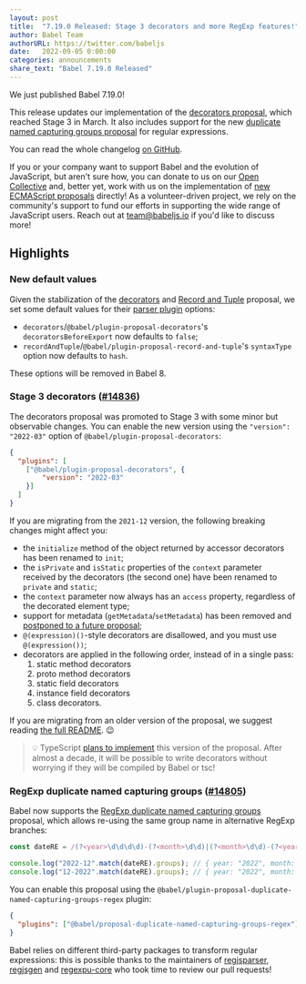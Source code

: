 ```yaml
---
layout: post
title:  "7.19.0 Released: Stage 3 decorators and more RegExp features!"
author: Babel Team
authorURL: https://twitter.com/babeljs
date:   2022-09-05 0:00:00
categories: announcements
share_text: "Babel 7.19.0 Released"
---
```


We just published Babel 7.19.0!

This release updates our implementation of the [decorators proposal](https://github.com/tc39/proposal-decorators), which reached Stage 3 in March. It also includes support for the new [duplicate named capturing groups proposal](https://github.com/tc39/proposal-duplicate-named-capturing-groups) for regular expressions.

You can read the whole changelog [on GitHub](https://github.com/babel/babel/releases/tag/v7.19.0).

<!-- truncate -->

If you or your company want to support Babel and the evolution of JavaScript, but aren't sure how, you can donate to us on our [Open Collective](https://github.com/babel/babel?sponsor=1) and, better yet, work with us on the implementation of [new ECMAScript proposals](https://github.com/babel/proposals) directly! As a volunteer-driven project, we rely on the community's support to fund our efforts in supporting the wide range of JavaScript users. Reach out at [team@babeljs.io](mailto:team@babeljs.io) if you'd like to discuss more!

## Highlights

### New default values

Given the stabilization of the [decorators](https://github.com/tc39/proposal-decorators) and [Record and Tuple](https://github.com/tc39/proposal-record-tuple) proposal, we set some default values for their [parser plugin](https://babeljs.io/docs/en/babel-parser#plugins-options) options:
- `decorators`/`@babel/plugin-proposal-decorators`'s `decoratorsBeforeExport` now defaults to `false`;
- `recordAndTuple`/`@babel/plugin-proposal-record-and-tuple`'s `syntaxType` option now defaults to `hash`.

These options will be removed in Babel 8.

### Stage 3 decorators ([#14836](https://github.com/babel/babel/pull/14836))

The decorators proposal was promoted to Stage 3 with some minor but observable changes. You can enable the new version using the `"version": "2022-03"` option of `@babel/plugin-proposal-decorators`:
```json title="babel.config.json"
{
  "plugins": [
    ["@babel/plugin-proposal-decorators", {
        "version": "2022-03"
    }]
  ]
}
```

If you are migrating from the `2021-12` version, the following breaking changes might affect you:
- the `initialize` method of the object returned by accessor decorators has been renamed to `init`;
- the `isPrivate` and `isStatic` properties of the `context` parameter received by the decorators (the second one) have been renamed to `private` and `static`;
- the `context` parameter now always has an `access` property, regardless of the decorated element type;
- support for metadata (`getMetadata`/`setMetadata`) has been removed and [postponed to a future proposal](https://github.com/tc39/proposal-decorator-metadata);
- `@(expression)()`-style decorators are disallowed, and you must use `@(expression())`;
- decorators are applied in the following order, instead of in a single pass:
  1. static method decorators
  1. proto method decorators
  1. static field decorators
  1. instance field decorators
  1. class decorators.

If you are migrating from an older version of the proposal, we suggest reading [the full README](https://github.com/tc39/proposal-decorators). 😉

> 💡 TypeScript [plans to implement](https://github.com/microsoft/TypeScript/issues/48885) this version of the proposal. After almost a decade, it will be possible to write decorators without worrying if they will be compiled by Babel or tsc!

### RegExp duplicate named capturing groups ([#14805](https://github.com/babel/babel/pull/14805))

Babel now supports the [RegExp duplicate named capturing groups](https://github.com/tc39/proposal-duplicate-named-capturing-groups/) proposal, which allows re-using the same group name in alternative RegExp branches:

```js title="JavaScript"
const dateRE = /(?<year>\d\d\d\d)-(?<month>\d\d)|(?<month>\d\d)-(?<year>\d\d)/;

console.log("2022-12".match(dateRE).groups); // { year: "2022", month: "12" }
console.log("12-2022".match(dateRE).groups); // { year: "2022", month: "12" }
```

You can enable this proposal using the `@babel/plugin-proposal-duplicate-named-capturing-groups-regex` plugin:
```json title="babel.config.json"
{
  "plugins": ["@babel/proposal-duplicate-named-capturing-groups-regex"]
}
```

Babel relies on different third-party packages to transform regular expressions: this is possible thanks to the maintainers of [regjsparser](https://github.com/jviereck/regjsparser/), [regjsgen](http://github.com/benjamn/regjsgen) and [regexpu-core](https://github.com/mathiasbynens/regexpu-core/) who took time to review our pull requests!
